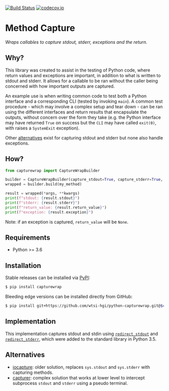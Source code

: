[![Build Status](https://travis-ci.org/wtsi-hgi/python-capturewrap.svg)](https://travis-ci.org/wtsi-hgi/python-capturewrap)
[![codecov.io](https://codecov.io/gh/wtsi-hgi/python-capturewrap/graph/badge.svg)](https://codecov.io/github/wtsi-hgi/python-capturewrap)

# Method Capture
_Wraps callables to capture stdout, stderr, exceptions and the return._


## Why?
This library was created to assist in the testing of Python code, where return values and exceptions are important, in 
addition to what is written to stdout and stderr. It allows for a callable to be ran without the caller being concerned 
with how important outputs are captured. 

An example use is when writing common code to test both a Python interface and a corresponding CLI (tested by invoking 
`main`). A common test procedure - which may involve a complex setup and tear down - can be ran using the different 
interfaces and return results that encapsulate the outputs, without concern over the form they take (e.g. the Python 
interface may have returned `True` on success but the `CLI` may have called `exit(0)`, with raises a `SystemExit` 
exception). 

Other [alternatives](#alternatives) exist for capturing stdout and stderr but none also handle exceptions.


## How?
```python
from capturewrap import CaptureWrapBuilder

builder = CaptureWrapBuilder(capture_stdout=True, capture_stderr=True, capture_exception=True)
wrapped = builder.build(my_method)

result = wrapped(*args, **kwargs)
print(f"stdout: {result.stdout}")
print(f"stderr: {result.stderr}")
print(f"return_value: {result.return_value}")
print(f"exception: {result.exception}")
```
Note: if an exception is captured, `return_value` will be `None`.


## Requirements
- Python >= 3.6

## Installation
Stable releases can be installed via [PyPI](https://pypi.python.org/pypi?name=capturewrap&:action=display):
```bash
$ pip install capturewrap
```

Bleeding edge versions can be installed directly from GitHub:
```bash
$ pip install git+https://github.com/wtsi-hgi/python-capturewrap.git@$commitOrBranch#egg=capturewrap
```

## Implementation
This implementation captures stdout and stdin using 
[`redirect_stdout`](https://docs.python.org/3/library/contextlib.html#contextlib.redirect_stdout) and 
[`redirect_stderr`](https://docs.python.org/3/library/contextlib.html#contextlib.redirect_stderr), which were added to 
the standard library in Python 3.5. 


## Alternatives
- [iocapture](https://github.com/oinume/iocapture): older solution, replaces `sys.stdout` and `sys.stderr` with 
capturing methods.
- [capturer](https://github.com/xolox/python-capturer): complex solution that works at lower level to intercept 
subprocess `stdout` and `stderr` using a pseudo terminal.
